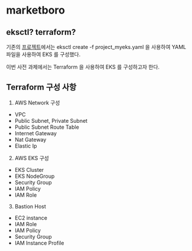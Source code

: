 # marketboro

## eksctl? terraform?

기존의 [프로젝트](https://github.com/seongwoo-choi/OTT-Service-BE/blob/main/project_myeks.yaml)에서는 eksctl create -f project_myeks.yaml 을 사용하여 YAML 파일을 사용하여 EKS 를 구성했다.

이번 사전 과제에서는 Terraform 을 사용하여 EKS 를 구성하고자 한다.

## Terraform 구성 사항

1. AWS Network 구성
- VPC
- Public Subnet, Private Subnet
- Public Subnet Route Table
- Internet Gateway
- Nat Gateway
- Elastic Ip

2. AWS EKS 구성
- EKS Cluster
- EKS NodeGroup
- Security Group
- IAM Policy
- IAM Role

3. Bastion Host
- EC2 instance
- IAM Role
- IAM Policy
- Security Group
- IAM Instance Profile